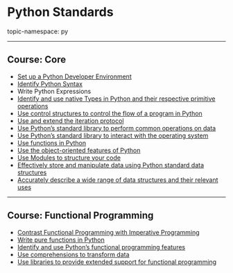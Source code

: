 # Python Standards

topic-namespace: py

---
## Course: Core

- [Set up a Python Developer Environment](./core/set-up-a-python-developer-environment.md)
- [Identify Python Syntax](./core/identify-python-syntax.md)
- Write Python Expressions
- [Identify and use native Types in Python and their respective primitive operations](./core/identify-and-use-native-types-in-python-and-their-respective-primitive-operations.md)
- [Use control structures to control the flow of a program in Python](./core/use-control-structures-to-control-the-flow-of-a-program-in-python.md)
- [Use and extend the iteration protocol](./core/use-and-extend-the-iteration-protocol.md)
- [Use Python’s standard library to perform common operations on data](./core/use-pythons-standard-library-to-perform-common-operations-on-data.md)
- [Use Python’s standard library to interact with the operating system](./core/use-pythons-standard-library-to-interact-with-the-operating-system.md)
- [Use functions in Python](./core/use-functions-in-python.md)
- [Use the object-oriented features of Python](./core/use-the-object-oriented-features-of-python.md)
- [Use Modules to structure your code ](./core/use-modules-to-structure-your-code.md)
- [Effectively store and manipulate data using Python standard data structures](./data-structures/effectively-store-and-manipulate-data-using-python-standard-data-structures.md)
- [Accurately describe a wide range of data structures and their relevant uses](./data-structures/accurately-describe-a-wide-range-of-data-structures-and-relevant-uses.md)


---
## Course: Functional Programming


- [Contrast Functional Programming with Imperative Programming](./functional-programming/contrast-functional-programming-with-imperative-programming.md)
- [Write pure functions in Python](./functional-programming/write-pure-functions-in-python.md)
- [Identify and use Python’s functional programming features](./functional-programming/identify-and-use-pythons-functional-programming-features.md)
- [Use comprehensions to transform data](./functional-programming/use-comprehensions-to-transform-data.md)
- [Use libraries to provide extended support for functional programming](./functional-programming/use-libraries-to-provide-extended-support-for-functional-programming.md)
